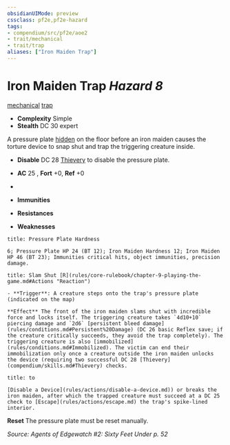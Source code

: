 ```yaml
---
obsidianUIMode: preview
cssclass: pf2e,pf2e-hazard
tags:
- compendium/src/pf2e/aoe2
- trait/mechanical
- trait/trap
aliases: ["Iron Maiden Trap"]
---
```

# Iron Maiden Trap *Hazard 8*  
[mechanical](rules/traits/mechanical.md)  [trap](rules/traits/trap.md)  

- **Complexity** Simple
- **Stealth** DC 30 expert  

A pressure plate [hidden](rules/conditions.md#Hidden) on the floor before an iron maiden causes the torture device to snap shut and trap the triggering creature inside.

- **Disable** DC 28 [Thievery](compendium/skills.md#Thievery) to disable the pressure plate.  

- **AC** 25 , **Fort** +0, **Ref** +0
- 
- **Immunities** 
- **Resistances** 
- **Weaknesses** 
     
```ad-embed-ability
title: Pressure Plate Hardness

6; Pressure Plate HP 24 (BT 12); Iron Maiden Hardness 12; Iron Maiden HP 46 (BT 23); Immunities critical hits, object immunities, precision damage.
```
```ad-embed-ability
title: Slam Shut [R](rules/core-rulebook/chapter-9-playing-the-game.md#Actions "Reaction")

- **Trigger**: A creature steps onto the trap's pressure plate (indicated on the map)

**Effect** The front of the iron maiden slams shut with incredible force and locks itself. The triggering creature takes `4d10+10` piercing damage and `2d6` [persistent bleed damage](rules/conditions.md#Persistent%20Damage) (DC 26 basic Reflex save; if the creature critically succeeds, they avoid the trap completely). The triggering creature is also [immobilized](rules/conditions.md#Immobilized). The victim can end their immobilization only once a creature outside the iron maiden unlocks the device (requiring two successful DC 28 [Thievery](compendium/skills.md#Thievery) checks.
```
```ad-embed-ability
title: to

[Disable a Device](rules/actions/disable-a-device.md)) or breaks the iron maiden, after which the trapped creature must succeed at a DC 25 check to [Escape](rules/actions/escape.md) the trap's spike-lined interior.
```

**Reset** The pressure plate must be reset manually.  

*Source: Agents of Edgewatch #2: Sixty Feet Under p. 52*